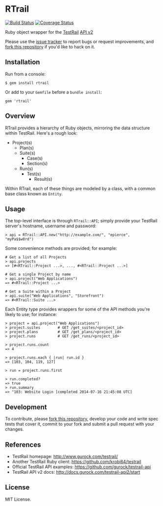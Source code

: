 RTrail
======

[![Build Status](https://travis-ci.org/a-e/rtrail.svg?branch=master)](https://travis-ci.org/a-e/rtrail)
[![Coverage Status](https://coveralls.io/repos/a-e/rtrail/badge.png)](https://coveralls.io/r/a-e/rtrail)

Ruby object wrapper for the [TestRail][1] [API v2][2]

Please use the [issue tracker][3] to report bugs or request improvements, and
[fork this repository][4] if you'd like to hack on it.


[1]: http://www.gurock.com/testrail/ "TestRail Homepage"
[2]: http://docs.gurock.com/testrail-api2/start "TestRail API v2 docs"

[3]: https://github.com/a-e/rtrail/issues "RTrail Issue Tracker"
[4]: https://github.com/a-e/rtrail/fork "Fork RTrail on Github"

Installation
------------

Run from a console:

    $ gem install rtrail

Or add to your `Gemfile` before a `bundle install`:

    gem 'rtrail'



Overview
--------

RTrail provides a hierarchy of Ruby objects, mirroring the data structure
within TestRail. Here's a rough look:

- Project(s)
  - Plan(s)
  - Suite(s)
    - Case(s)
    - Section(s)
  - Run(s)
    - Test(s)
      - Result(s)

Within RTrail, each of these things are modeled by a class, with a common base
class known as `Entity`.


Usage
-----

The top-level interface is through `RTrail::API`; simply provide your TestRail
server's hostname, username and password:

    > api = RTrail::API.new("http://example.com/", "epierce", "myPa$$w0rd")

Some convenience methods are provided; for example:

    # Get a list of all Projects
    > api.projects
    => [#<RTrail::Project ...>, ..., #<RTrail::Project ...>]

    # Get a single Project by name
    > api.project("Web Applications")
    => #<RTrail::Project ...>

    # Get a Suite within a Project
    > api.suite("Web Applications", "Storefront")
    => #<RTrail::Suite ...>

Each Entity type provides wrappers for some of the API methods you're likely to
use; for instance:

    > project = api.project("Web Applications")
    > project.suites        # GET /get_suites/<project_id>
    > project.plans         # GET /get_plans/<project_id>
    > project.runs          # GET /get_runs/<project_id>

    > project.runs.count
    => 4

    > project.runs.each { |run| run.id }
    => [103, 104, 119, 127]

    > run = project.runs.first

    > run.completed?
    => true
    > run.summary
    => "103: Website Login [completed 2014-07-16 21:45:08 UTC]


Development
-----------

To contribute, please [fork this repository](https://github.com/a-e/rtrail/fork),
develop your code and write spec tests that cover it, commit to your fork
and submit a pull request with your changes.


References
----------

- TestRail homepage: http://www.gurock.com/testrail/
- Another TestRail Ruby client: https://github.com/krobi64/testrail
- Official TestRail API examples: https://github.com/gurock/testrail-api
- TestRail API v2 docs: http://docs.gurock.com/testrail-api2/start


License
-------

MIT License.

